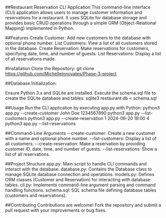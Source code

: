 ##Restaurant Reservation CLI Application
This command-line interface (CLI) application allows users to manage customer information and reservations for a restaurant. It uses SQLite for database storage and provides basic CRUD operations through a simple ORM (Object-Relational Mapping) implemented in Python.

##Features
Create Customer: Add new customers to the database with optional phone number.
List Customers: View a list of all customers stored in the database.
Create Reservation: Make reservations for customers, specifying date, time, and number of guests.
List Reservations: Display a list of all reservations made.

#Installation
Clone the Repository:
git clone <https://github.com/MichelleInnovates/Phase-3-project>


##Database Initialization:

Ensure Python 3.x and SQLite are installed.
Execute the schema.sql file to create the SQLite database and tables:
sqlite3 restaurant.db < schema.sql

##Usage
Run the CLI application by executing app.py with Python:
python3 app.py --create-customer John Doe 1234567890
python3 app.py --list-customers
python3 app.py --create-reservation 1 2024-06-20 18:00 4
python3 app.py --list-reservations


##Command-Line Arguments
--create-customer: Create a new customer with a name and optional phone number.
--list-customers: Display a list of all customers.
--create-reservation: Make a reservation by providing customer ID, date, time, and number of guests.
--list-reservations: Show a list of all reservations.

##Project Structure
app.py: Main script to handle CLI commands and interact with the database.
database.py: Contains the Database class to manage SQLite database connection and operations.
models.py: Defines ORM classes (Customer and Reservation) for interacting with database tables.
cli.py: Implements command-line argument parsing and command handling functions.
schema.sql: SQL schema file defining database tables (customers and reservations).

##Contributing
Contributions are welcome! Fork the repository and submit a pull request with your improvements or bug fixes.

